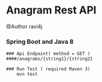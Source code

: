 # Anagram Rest API  
@Author ravi4j

  ### Spring Boot and Java 8

    ### Api Endpoint( method = GET ) 
    ####/anagrams/{string1}/{string2}
    
    ### Run Test ( required Maven 3)
        mvn test  